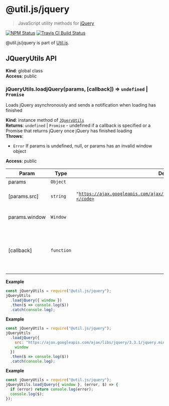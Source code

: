# @util.js/jquery

> JavaScript utility methods for [jQuery](https://jquery.com/)

<p>
  <a href="https://www.npmjs.com/package/@util.js/jquery"><img alt="NPM Status" src="https://img.shields.io/npm/v/@util.js/jquery.svg?style=flat"></a>
  <a href="https://travis-ci.org/creemama/utiljs"><img alt="Travis CI Build Status" src="https://img.shields.io/travis/creemama/utiljs/master.svg?style=flat-square&label=Travis+CI"></a>
</p>

@util.js/jquery is part of [Util.js](https://github.com/creemama/utiljs).

<a name="JQueryUtils"></a>

## JQueryUtils API

**Kind**: global class  
**Access**: public  
<a name="JQueryUtils+loadjQuery"></a>

### jQueryUtils.loadjQuery(params, [callback]) ⇒ <code>undefined</code> \| <code>Promise</code>

Loads jQuery asynchronously and sends a notification when loading has finished

**Kind**: instance method of [<code>JQueryUtils</code>](#JQueryUtils)  
**Returns**: <code>undefined</code> \| <code>Promise</code> - undefined if a callback is specified or a Promise that returns jQuery once jQuery has finished loading  
**Throws**:

- <code>Error</code> If params is undefined, null, or params has an invalid window object

**Access**: public

| Param         | Type                  | Default                                                                                   | Description                                                    |
| ------------- | --------------------- | ----------------------------------------------------------------------------------------- | -------------------------------------------------------------- |
| params        | <code>Object</code>   |                                                                                           |                                                                |
| [params.src]  | <code>string</code>   | <code>&quot;https://ajax.googleapis.com/ajax/libs/jquery/3.3.1/jquery.min.js&quot;</code> | The jQuery script to load                                      |
| params.window | <code>Window</code>   |                                                                                           | The browser's window                                           |
| [callback]    | <code>function</code> |                                                                                           | A callback function that takes two arguments: error and jQuery |

**Example**

```js
const jQueryUtils = require("@util.js/jquery");
jQueryUtils
  .loadjQuery({ window })
  .then($ => console.log($))
  .catch(console.log);
```

**Example**

```js
const jQueryUtils = require("@util.js/jquery");
jQueryUtils
  .loadjQuery({
    src: "https://ajax.googleapis.com/ajax/libs/jquery/3.3.1/jquery.min.js",
    window
  })
  .then($ => console.log($))
  .catch(console.log);
```

**Example**

```js
const jQueryUtils = require("@util.js/jquery");
jQueryUtils.loadjQuery({ window }, (error, $) => {
  if (error) return console.log(error);
  console.log($);
});
```
